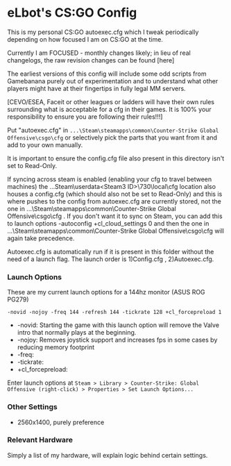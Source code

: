 # eLbot's CS:GO Config

This is my personal CS:GO autoexec.cfg which I tweak periodically depending on how focused I am on CS:GO at the time.

Currently I am FOCUSED - monthly changes likely; in lieu of real changelogs, the raw revision changes can be found [here]

The earliest versions of this config will include some odd scripts from Gamebanana purely out of experimentation and to understand what other players might have at their fingertips in fully legal MM servers.

[CEVO/ESEA, Faceit or other leagues or ladders will have their own rules surrounding what is acceptable for a cfg in their games.  It is 100% your responsibility to ensure you are following their rules!!!]

Put "autoexec.cfg" in `...\Steam\steamapps\common\Counter-Strike Global Offensive\csgo\cfg` or selectively pick the parts that you want from it and add to your own manually.

It is important to ensure the config.cfg file also present in this directory isn't set to Read-Only.  

If syncing across steam is enabled (enabling your cfg to travel between machines) the ...Steam\userdata\<Steam3 ID>\730\local\cfg location also houses a config.cfg (which should also not be set to Read-Only) and this is where pushes to the config from autoexec.cfg are currently stored, not the one in ...\Steam\steamapps\common\Counter-Strike Global Offensive\csgo\cfg . If you don't want it to sync on Steam, you can add this to launch options -autoconfig +cl_cloud_settings 0 and then the one in ...\Steam\steamapps\common\Counter-Strike Global Offensive\csgo\cfg will again take precedence.

Autoexec.cfg is automatically run if it is present in this folder without the need of a launch flag.  The launch order is 1)Config.cfg , 2)Autoexec.cfg.  

### Launch Options

These are my current launch options for a 144hz monitor (ASUS ROG PG279)

	-novid -nojoy -freq 144 -refresh 144 -tickrate 128 +cl_forcepreload 1
	
+ -novid: Starting the game with this launch option will remove the Valve intro that normally plays at the beginning.
+ -nojoy: Removes joystick support and increases fps in some cases by reducing memory footprint
+ -freq:
+ -tickrate:
+ +cl_forcepreload:

Enter launch options at `Steam > Library > Counter-Strike: Global Offensive (right-click) > Properties > Set Launch Options...`

### Other Settings
+ 2560x1400, purely preference

### Relevant Hardware
Simply a list of my hardware, will explain logic behind certain settings.
